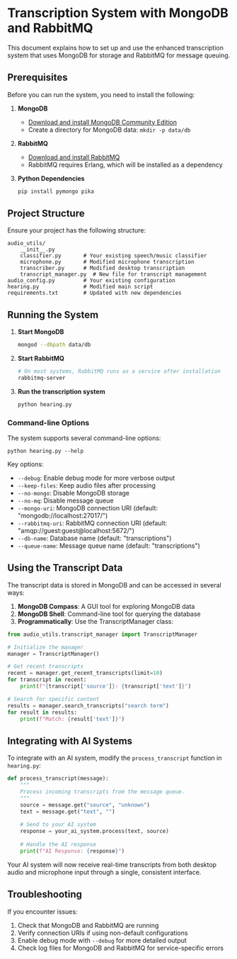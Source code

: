 # Transcription System with MongoDB and RabbitMQ

This document explains how to set up and use the enhanced transcription system that uses MongoDB for storage and RabbitMQ for message queuing.

## Prerequisites

Before you can run the system, you need to install the following:

1. **MongoDB**
   - [Download and install MongoDB Community Edition](https://www.mongodb.com/try/download/community)
   - Create a directory for MongoDB data: `mkdir -p data/db`

2. **RabbitMQ**
   - [Download and install RabbitMQ](https://www.rabbitmq.com/download.html)
   - RabbitMQ requires Erlang, which will be installed as a dependency

3. **Python Dependencies**
   ```bash
   pip install pymongo pika
   ```

## Project Structure

Ensure your project has the following structure:

```
audio_utils/
    __init__.py
    classifier.py       # Your existing speech/music classifier
    microphone.py       # Modified microphone transcription
    transcriber.py      # Modified desktop transcription
    transcript_manager.py  # New file for transcript management
audio_config.py         # Your existing configuration
hearing.py              # Modified main script
requirements.txt        # Updated with new dependencies
```

## Running the System

1. **Start MongoDB**
   ```bash
   mongod --dbpath data/db
   ```

2. **Start RabbitMQ**
   ```bash
   # On most systems, RabbitMQ runs as a service after installation
   rabbitmq-server
   ```

3. **Run the transcription system**
   ```bash
   python hearing.py
   ```

### Command-line Options

The system supports several command-line options:

```
python hearing.py --help
```

Key options:
- `--debug`: Enable debug mode for more verbose output
- `--keep-files`: Keep audio files after processing
- `--no-mongo`: Disable MongoDB storage
- `--no-mq`: Disable message queue
- `--mongo-uri`: MongoDB connection URI (default: "mongodb://localhost:27017/")
- `--rabbitmq-uri`: RabbitMQ connection URI (default: "amqp://guest:guest@localhost:5672/")
- `--db-name`: Database name (default: "transcriptions")
- `--queue-name`: Message queue name (default: "transcriptions")

## Using the Transcript Data

The transcript data is stored in MongoDB and can be accessed in several ways:

1. **MongoDB Compass**: A GUI tool for exploring MongoDB data
2. **MongoDB Shell**: Command-line tool for querying the database
3. **Programmatically**: Use the TranscriptManager class:

```python
from audio_utils.transcript_manager import TranscriptManager

# Initialize the manager
manager = TranscriptManager()

# Get recent transcripts
recent = manager.get_recent_transcripts(limit=10)
for transcript in recent:
    print(f"{transcript['source']}: {transcript['text']}")

# Search for specific content
results = manager.search_transcripts("search term")
for result in results:
    print(f"Match: {result['text']}")
```

## Integrating with AI Systems

To integrate with an AI system, modify the `process_transcript` function in `hearing.py`:

```python
def process_transcript(message):
    """
    Process incoming transcripts from the message queue.
    """
    source = message.get("source", "unknown")
    text = message.get("text", "")
    
    # Send to your AI system
    response = your_ai_system.process(text, source)
    
    # Handle the AI response
    print(f"AI Response: {response}")
```

Your AI system will now receive real-time transcripts from both desktop audio and microphone input through a single, consistent interface.

## Troubleshooting

If you encounter issues:

1. Check that MongoDB and RabbitMQ are running
2. Verify connection URIs if using non-default configurations
3. Enable debug mode with `--debug` for more detailed output
4. Check log files for MongoDB and RabbitMQ for service-specific errors